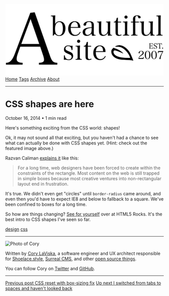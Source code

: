 <a href="../../index.html" class="header-link"><img src="../../images/logos/wordmark.svg" alt="A Beautiful Site" class="wordmark" /></a> <a href="../../index.html" class="nav-item">Home</a> <a href="../../tags/index.html" class="nav-item">Tags</a> <a href="../index.html" class="nav-item">Archive</a> <a href="../../about/index.html" class="nav-item">About</a>

------------------------------------------------------------------------

CSS shapes are here
===================

October 16, 2014 • 1 min read

Here's something exciting from the CSS world: shapes!

Ok, it may not sound all that exciting, but you haven't had a chance to see what can actually be done with CSS shapes yet. (Hint: check out the featured image above.)

Razvan Caliman [explains it](http://www.html5rocks.com/en/tutorials/shapes/getting-started/) like this:

> For a long time, web designers have been forced to create within the constraints of the rectangle. Most content on the web is still trapped in simple boxes because most creative ventures into non-rectangular layout end in frustration.

It's true. We didn't even get "circles" until `border-radius` came around, and even then you'd have to expect IE8 and below to fallback to a square. We've been confined to boxes for a long time.

So how are things changing? [See for yourself](http://www.html5rocks.com/en/tutorials/shapes/getting-started/) over at HTML5 Rocks. It's the best intro to CSS shapes I've seen so far.

<a href="../../tags/design/index.html" class="post-tag">design</a> <a href="../../tags/css/index.html" class="post-tag">css</a>

------------------------------------------------------------------------

<img src="http://0.gravatar.com/avatar/bf1b3b95fd5b096a3592247c29667b33?s=512" alt="Photo of Cory" class="avatar avatar-small" />

Written by [Cory LaViska](../../index-4.html), a software engineer and UX architect responsible for [Shoelace.style](https://shoelace.style/), [Surreal CMS](https://www.surrealcms.com/), and other [open source things](https://github.com/claviska).

You can follow Cory on [Twitter](https://twitter.com/claviska) and [GitHub](https://github.com/claviska).

------------------------------------------------------------------------

<a href="../css-reset-with-box-sizing-fix/index.html" class="post-nav-previous"><span class="small">Previous post</span> CSS reset with box-sizing fix</a> <a href="../i-switched-from-tabs-to-spaces-and-havent-looked-back/index.html" class="post-nav-next"><span class="small">Up next</span> I switched from tabs to spaces and haven't looked back</a>
